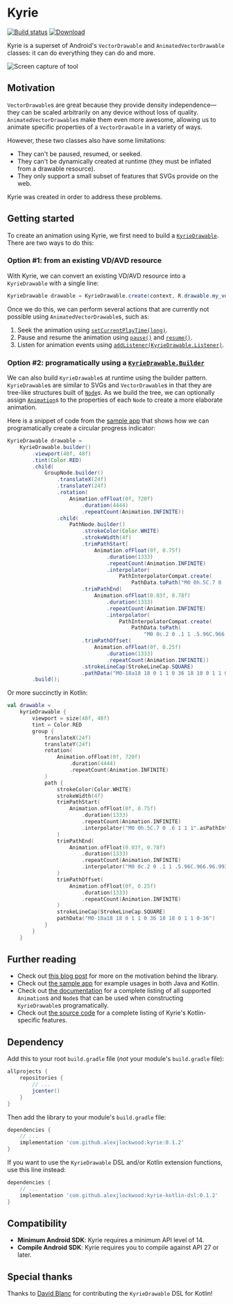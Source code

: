 # Kyrie

[![Build status][travis-badge]][travis-badge-url]
[![Download](https://api.bintray.com/packages/alexjlockwood/maven/kyrie/images/download.svg)](https://bintray.com/alexjlockwood/maven/kyrie/_latestVersion)

Kyrie is a superset of Android's `VectorDrawable` and `AnimatedVectorDrawable` classes: it can do everything they can do and more.

![Screen capture of tool](art/screencap.gif)

## Motivation

`VectorDrawable`s are great because they provide density independence—they can be scaled arbitrarily on any device without loss of quality. `AnimatedVectorDrawable`s make them even more awesome, allowing us to animate specific properties of a `VectorDrawable` in a variety of ways.

However, these two classes also have some limitations:

- They can't be paused, resumed, or seeked.
- They can't be dynamically created at runtime (they must be inflated from a drawable resource).
- They only support a small subset of features that SVGs provide on the web.

Kyrie was created in order to address these problems.

## Getting started

To create an animation using Kyrie, we first need to build a [`KyrieDrawable`][kyriedrawable]. There are two ways to do this:

### Option #1: from an existing VD/AVD resource

With Kyrie, we can convert an existing VD/AVD resource into a `KyrieDrawable` with a single line:

```java
KyrieDrawable drawable = KyrieDrawable.create(context, R.drawable.my_vd_or_avd);
```

Once we do this, we can perform several actions that are currently not possible using `AnimatedVectorDrawable`s, such as:

1.  Seek the animation using [`setCurrentPlayTime(long)`][kyriedrawable#setcurrentplaytime].
2.  Pause and resume the animation using [`pause()`][kyriedrawable#pause] and [`resume()`][kyriedrawable#resume].
3.  Listen for animation events using [`addListener(KyrieDrawable.Listener)`][kyriedrawable#addlistener].

### Option #2: programatically using a [`KyrieDrawable.Builder`][kyriedrawable#builder]

We can also build `KyrieDrawable`s at runtime using the builder pattern. `KyrieDrawable`s are similar to SVGs and `VectorDrawable`s in that they are tree-like structures built of [`Node`][node]s. As we build the tree, we can optionally assign [`Animation`][animation]s to the properties of each `Node` to create a more elaborate animation.

Here is a snippet of code from the [sample app][progressfragment] that shows how we can programatically create a circular progress indicator:

```java
KyrieDrawable drawable =
    KyrieDrawable.builder()
        .viewport(48f, 48f)
        .tint(Color.RED)
        .child(
            GroupNode.builder()
                .translateX(24f)
                .translateY(24f)
                .rotation(
                    Animation.ofFloat(0f, 720f)
                        .duration(4444)
                        .repeatCount(Animation.INFINITE))
                .child(
                    PathNode.builder()
                        .strokeColor(Color.WHITE)
                        .strokeWidth(4f)
                        .trimPathStart(
                            Animation.ofFloat(0f, 0.75f)
                                .duration(1333)
                                .repeatCount(Animation.INFINITE)
                                .interpolator(
                                    PathInterpolatorCompat.create(
                                        PathData.toPath("M0 0h.5C.7 0 .6 1 1 1"))))
                        .trimPathEnd(
                            Animation.ofFloat(0.03f, 0.78f)
                                .duration(1333)
                                .repeatCount(Animation.INFINITE)
                                .interpolator(
                                    PathInterpolatorCompat.create(
                                        PathData.toPath(
                                            "M0 0c.2 0 .1 1 .5.96C.966.96.993 1 1 1"))))
                        .trimPathOffset(
                            Animation.ofFloat(0f, 0.25f)
                                .duration(1333)
                                .repeatCount(Animation.INFINITE))
                        .strokeLineCap(StrokeLineCap.SQUARE)
                        .pathData("M0-18a18 18 0 1 1 0 36 18 18 0 1 1 0-36")))
        .build();
```

Or more succinctly in Kotlin:

```kotlin
val drawable =
    kyrieDrawable {
        viewport = size(48f, 48f)
        tint = Color.RED
        group {
            translateX(24f)
            translateY(24f)
            rotation(
                Animation.ofFloat(0f, 720f)
                    .duration(4444)
                    .repeatCount(Animation.INFINITE)
            )
            path {
                strokeColor(Color.WHITE)
                strokeWidth(4f)
                trimPathStart(
                    Animation.ofFloat(0f, 0.75f)
                        .duration(1333)
                        .repeatCount(Animation.INFINITE)
                        .interpolator("M0 0h.5C.7 0 .6 1 1 1".asPathInterpolator())
                )
                trimPathEnd(
                    Animation.ofFloat(0.03f, 0.78f)
                        .duration(1333)
                        .repeatCount(Animation.INFINITE)
                        .interpolator("M0 0c.2 0 .1 1 .5.96C.966.96.993 1 1 1".asPathInterpolator())
                )
                trimPathOffset(
                    Animation.ofFloat(0f, 0.25f)
                        .duration(1333)
                        .repeatCount(Animation.INFINITE)
                )
                strokeLineCap(StrokeLineCap.SQUARE)
                pathData("M0-18a18 18 0 1 1 0 36 18 18 0 1 1 0-36")
            }
        }
    }
```

## Further reading

- Check out [this blog post][adp-blog-post] for more on the motivation behind the library.
- Check out [the sample app][sample-app-source-code] for example usages in both Java and Kotlin.
- Check out [the documentation][documentation] for a complete listing of all supported `Animation`s and `Node`s that can be used when constructing `KyrieDrawable`s programatically.
- Check out [the source code][kotlin-dsl-source-code] for a complete listing of Kyrie's Kotlin-specific features.

## Dependency

Add this to your root `build.gradle` file (_not_ your module's `build.gradle` file):

```gradle
allprojects {
    repositories {
        // ...
        jcenter()
    }
}
```

Then add the library to your module's `build.gradle` file:

```gradle
dependencies {
    // ...
    implementation 'com.github.alexjlockwood:kyrie:0.1.2'
}
```

If you want to use the `KyrieDrawable` DSL and/or Kotlin extension functions, use this line instead:

```gradle
dependencies {
    // ...
    implementation 'com.github.alexjlockwood:kyrie-kotlin-dsl:0.1.2'
}
```

## Compatibility

- **Minimum Android SDK**: Kyrie requires a minimum API level of 14.
- **Compile Android SDK**: Kyrie requires you to compile against API 27 or later.

## Special thanks

Thanks to [David Blanc][david-blanc-twitter] for contributing the `KyrieDrawable` DSL for Kotlin!

[travis-badge]: https://travis-ci.org/alexjlockwood/kyrie.svg?branch=master
[travis-badge-url]: https://travis-ci.org/alexjlockwood/kyrie
[kyriedrawable]: https://alexjlockwood.github.io/kyrie/com/github/alexjlockwood/kyrie/KyrieDrawable.html
[node]: https://alexjlockwood.github.io/kyrie/com/github/alexjlockwood/kyrie/Node.html
[animation]: https://alexjlockwood.github.io/kyrie/com/github/alexjlockwood/kyrie/Animation.html
[progressfragment]: https://github.com/alexjlockwood/kyrie/blob/master/sample/src/main/java/com/example/kyrie/ProgressFragment.kt
[kyriedrawable#setcurrentplaytime]: https://alexjlockwood.github.io/kyrie/com/github/alexjlockwood/kyrie/KyrieDrawable.html#setCurrentPlayTime-long-
[kyriedrawable#pause]: https://alexjlockwood.github.io/kyrie/com/github/alexjlockwood/kyrie/KyrieDrawable.html#pause--
[kyriedrawable#resume]: https://alexjlockwood.github.io/kyrie/com/github/alexjlockwood/kyrie/KyrieDrawable.html#resume--
[kyriedrawable#addlistener]: https://alexjlockwood.github.io/kyrie/com/github/alexjlockwood/kyrie/KyrieDrawable.html#addListener-com.github.alexjlockwood.kyrie.KyrieDrawable.Listener-
[kyriedrawable#builder]: https://alexjlockwood.github.io/kyrie/com/github/alexjlockwood/kyrie/KyrieDrawable.Builder.html
[documentation]: https://alexjlockwood.github.io/kyrie
[kotlin-dsl-source-code]: https://github.com/alexjlockwood/kyrie/tree/master/kyrie-kotlin-dsl/src/main/java/com/github/alexjlockwood/kyrie
[david-blanc-twitter]: https://twitter.com/speekha
[sample-app-source-code]: https://github.com/alexjlockwood/kyrie/tree/master/sample/src/main/java/com/example/kyrie
[adp-blog-post]: https://www.androiddesignpatterns.com/2018/03/introducing-kyrie-animated-vector-drawables.html
